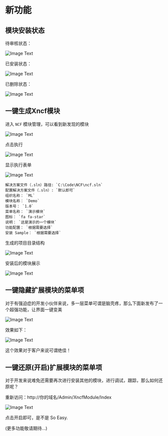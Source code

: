 # 新功能

## 模块安装状态

待审核状态：

![Image Text](/start/images/new_function/fn_module_status_no_open.png)

已安装状态：

![Image Text](/start/images/new_function/fn_module_status_open.png)

已删除状态：

![Image Text](/start/images/new_function/fn_module_status_deleted.png)

## 一键生成Xncf模块

进入 `NCF` 模块管理，可以看到新发现的模块

![Image Text](/start/images/new_function/fn_xncf_module_builder.png)

点击执行

![Image Text](/start/images/new_function/fn_xncf_module_builder_execute.png)

显示执行表单

![Image Text](/start/images/new_function/fn_xncf_module_builder_execute_form.png)

```
解决方案文件（.sln）路径: `C:\Code\NCF\ncf.sln`
配置解决方案文件（.sln）: `默认即可`
组织名称： `ML`
模块名称： `Demo`
版本号： `1.0`
菜单名称： `演示模块`
图标： `fa fa-star`
说明： `这是演示的一个模块`
功能配置： `根据需要选择`
安装 Sample： `根据需要选择`
```

生成的项目目录结构

![Image Text](/start/images/new_function/fn_xncf_module_builder_struct.png)

安装后的模块展示

![Image Text](/start/images/new_function/fn_xncf_module_builder_show.png)

## 一键隐藏扩展模块的菜单项

对于有强迫症的开发小伙伴来说，多一层菜单可谓是脑壳疼，那么下面新发布了一个超强功能，让界面一键变美

![Image Text](/start/images/new_function/hidden_extend_menu.png)

效果如下：

![Image Text](/start/images/new_function/hidden_after_menu_show.png)

这个效果对于客户来说可谓绝佳！

## 一键还原(开启)扩展模块的菜单项

对于开发来说难免还需要再次进行安装其他的模块，进行调试，跟踪，那么如何还原呢？

重新访问：http://你的域名/Admin/XncfModule/Index

![Image Text](/start/images/new_function/show_open_extend_menu_button.png)

点击开启即可，是不是 So Easy.

(更多功能敬请期待...)